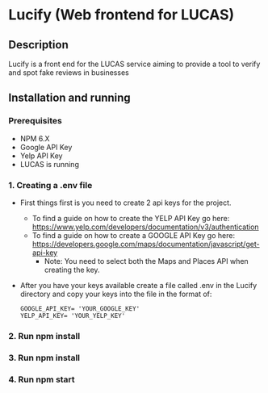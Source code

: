 # Lucify (Web frontend for LUCAS)

## Description

Lucify is a front end for the LUCAS service aiming to provide a tool to verify and spot fake reviews in businesses

## Installation and running

### Prerequisites

* NPM 6.X
* Google API Key
* Yelp API Key
* LUCAS is running

### 1. Creating a .env file

* First things first is you need to create 2 api keys for the project.
  * To find a guide on how to create the YELP API Key go here: https://www.yelp.com/developers/documentation/v3/authentication
  * To find a guide on how to create a GOOGLE API Key go here: https://developers.google.com/maps/documentation/javascript/get-api-key
    * Note: You need to select both the Maps and Places API when creating the key.

* After you have your keys available create a file called .env in the Lucify directory and copy your keys into the file in the format of:
  ```
  GOOGLE_API_KEY= 'YOUR_GOOGLE_KEY' 
  YELP_API_KEY= 'YOUR_YELP_KEY'
  ```

### 2. Run npm install

### 3. Run npm install

### 4. Run npm start

